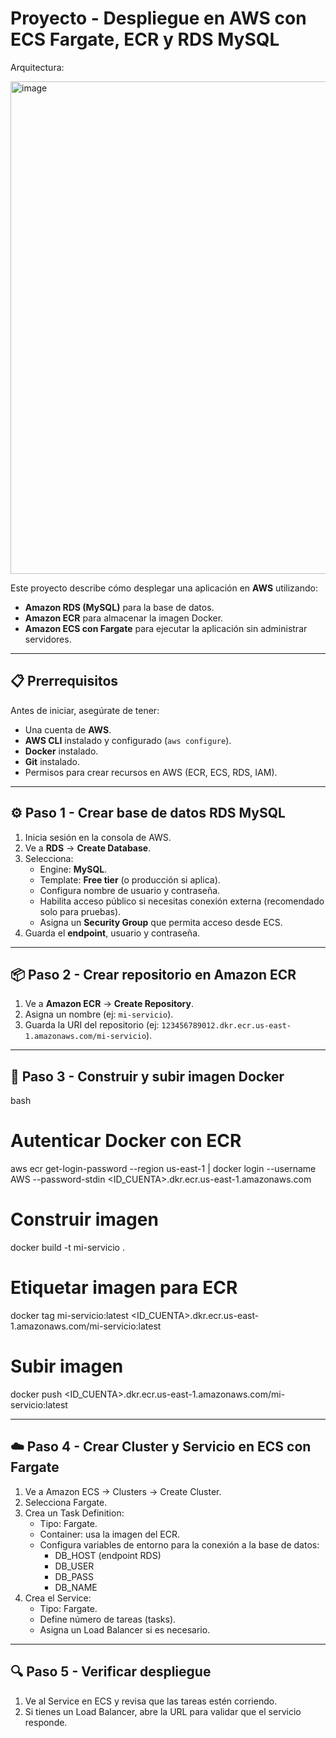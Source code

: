 # Proyecto - Despliegue en AWS con ECS Fargate, ECR y RDS MySQL

Arquitectura:

<img width="1250" height="788" alt="image" src="https://github.com/user-attachments/assets/e27d0fe5-9a68-425f-983a-fcbbd9e97c6b" />

Este proyecto describe cómo desplegar una aplicación en **AWS** utilizando:
- **Amazon RDS (MySQL)** para la base de datos.
- **Amazon ECR** para almacenar la imagen Docker.
- **Amazon ECS con Fargate** para ejecutar la aplicación sin administrar servidores.

---

## 📋 Prerrequisitos

Antes de iniciar, asegúrate de tener:
- Una cuenta de **AWS**.
- **AWS CLI** instalado y configurado (`aws configure`).
- **Docker** instalado.
- **Git** instalado.
- Permisos para crear recursos en AWS (ECR, ECS, RDS, IAM).

---

## ⚙️ Paso 1 - Crear base de datos RDS MySQL

1. Inicia sesión en la consola de AWS.
2. Ve a **RDS** → **Create Database**.
3. Selecciona:
   - Engine: **MySQL**.
   - Template: **Free tier** (o producción si aplica).
   - Configura nombre de usuario y contraseña.
   - Habilita acceso público si necesitas conexión externa (recomendado solo para pruebas).
   - Asigna un **Security Group** que permita acceso desde ECS.
4. Guarda el **endpoint**, usuario y contraseña.

---

## 📦 Paso 2 - Crear repositorio en Amazon ECR

1. Ve a **Amazon ECR** → **Create Repository**.
2. Asigna un nombre (ej: `mi-servicio`).
3. Guarda la URI del repositorio (ej: `123456789012.dkr.ecr.us-east-1.amazonaws.com/mi-servicio`).

---

## 🐳 Paso 3 - Construir y subir imagen Docker

bash
# Autenticar Docker con ECR
aws ecr get-login-password --region us-east-1 | docker login --username AWS --password-stdin <ID_CUENTA>.dkr.ecr.us-east-1.amazonaws.com

# Construir imagen
docker build -t mi-servicio .

# Etiquetar imagen para ECR
docker tag mi-servicio:latest <ID_CUENTA>.dkr.ecr.us-east-1.amazonaws.com/mi-servicio:latest

# Subir imagen
docker push <ID_CUENTA>.dkr.ecr.us-east-1.amazonaws.com/mi-servicio:latest

---

## ☁️ Paso 4 - Crear Cluster y Servicio en ECS con Fargate

1. Ve a Amazon ECS → Clusters → Create Cluster.
2. Selecciona Fargate.
3. Crea un Task Definition:
   - Tipo: Fargate.
   - Container: usa la imagen del ECR.
   - Configura variables de entorno para la conexión a la base de datos:
     - DB_HOST (endpoint RDS)
     - DB_USER
     - DB_PASS
     - DB_NAME
4. Crea el Service:
   - Tipo: Fargate.
   - Define número de tareas (tasks).
   - Asigna un Load Balancer si es necesario.
  
---

## 🔍 Paso 5 - Verificar despliegue
1. Ve al Service en ECS y revisa que las tareas estén corriendo.
2. Si tienes un Load Balancer, abre la URL para validar que el servicio responde.
